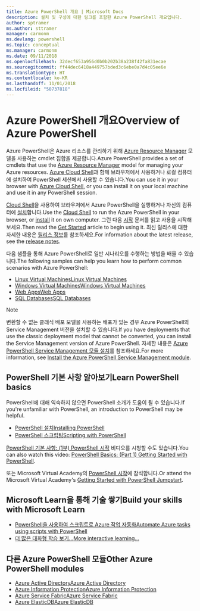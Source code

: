 ```yaml
---
title: Azure PowerShell 개요 | Microsoft Docs
description: 설치 및 구성에 대한 링크를 포함한 Azure PowerShell 개요입니다.
author: sptramer
ms.author: sttramer
manager: carmonm
ms.devlang: powershell
ms.topic: conceptual
ms.manager: carmonm
ms.date: 09/11/2018
ms.openlocfilehash: 32decf653a956d0b0b202b38a238f42fa831ecae
ms.sourcegitcommit: ff44dec6418a449757bded3c6ebe0a7d4c05ee6e
ms.translationtype: HT
ms.contentlocale: ko-KR
ms.lasthandoff: 11/01/2018
ms.locfileid: "50737818"
---
```

# <a name="overview-of-azure-powershell"></a><span data-ttu-id="c0565-103">Azure PowerShell 개요</span><span class="sxs-lookup"><span data-stu-id="c0565-103">Overview of Azure PowerShell</span></span>

<span data-ttu-id="c0565-104">Azure PowerShell은 Azure 리소스를 관리하기 위해 [Azure Resource Manager](/azure/azure-resource-manager/resource-group-overview) 모델을 사용하는 cmdlet 집합을 제공합니다.</span><span class="sxs-lookup"><span data-stu-id="c0565-104">Azure PowerShell provides a set of cmdlets that use the [Azure Resource Manager](/azure/azure-resource-manager/resource-group-overview) model for managing your Azure resources.</span></span> <span data-ttu-id="c0565-105">[Azure Cloud Shell](/azure/cloud-shell/overview)과 함께 브라우저에서 사용하거나 로컬 컴퓨터에 설치하여 PowerShell 세션에서 사용할 수 있습니다.</span><span class="sxs-lookup"><span data-stu-id="c0565-105">You can use it in your browser with [Azure Cloud Shell](/azure/cloud-shell/overview), or you can install it on your local machine and use it in any PowerShell session.</span></span>

<span data-ttu-id="c0565-106">[Cloud Shell](/azure/cloud-shell/overview)을 사용하여 브라우저에서 Azure PowerShell을 실행하거나 자신의 컴퓨터에 [설치](install-azurerm-ps.md)합니다.</span><span class="sxs-lookup"><span data-stu-id="c0565-106">Use the [Cloud Shell](/azure/cloud-shell/overview) to run the Azure PowerShell in your browser, or [install](install-azurerm-ps.md) it on own computer.</span></span> <span data-ttu-id="c0565-107">그런 다음 [시작](get-started-azureps.md) 문서를 읽고 사용을 시작해 보세요.</span><span class="sxs-lookup"><span data-stu-id="c0565-107">Then read the [Get Started](get-started-azureps.md) article to begin using it.</span></span> <span data-ttu-id="c0565-108">최신 릴리스에 대한 자세한 내용은 [릴리스 정보](release-notes-azureps.md)를 참조하세요.</span><span class="sxs-lookup"><span data-stu-id="c0565-108">For information about the latest release, see the [release notes](release-notes-azureps.md).</span></span>

<span data-ttu-id="c0565-109">다음 샘플을 통해 Azure PowerShell로 일반 시나리오를 수행하는 방법을 배울 수 있습니다.</span><span class="sxs-lookup"><span data-stu-id="c0565-109">The following samples can help you learn how to perform common scenarios with Azure PowerShell:</span></span>

* [<span data-ttu-id="c0565-110">Linux Virtual Machines</span><span class="sxs-lookup"><span data-stu-id="c0565-110">Linux Virtual Machines</span></span>](/azure/virtual-machines/virtual-machines-linux-powershell-samples?toc=/powershell/azure/toc.json)
* [<span data-ttu-id="c0565-111">Windows Virtual Machines</span><span class="sxs-lookup"><span data-stu-id="c0565-111">Windows Virtual Machines</span></span>](/azure/virtual-machines/virtual-machines-windows-powershell-samples?toc=/powershell/azure/toc.json)
* [<span data-ttu-id="c0565-112">Web Apps</span><span class="sxs-lookup"><span data-stu-id="c0565-112">Web Apps</span></span>](/azure/app-service-web/app-service-powershell-samples?toc=/powershell/azure/toc.json)
* [<span data-ttu-id="c0565-113">SQL Databases</span><span class="sxs-lookup"><span data-stu-id="c0565-113">SQL Databases</span></span>](/azure/sql-database/sql-database-powershell-samples?toc=/powershell/azure/toc.json)

> [!NOTE]
> <span data-ttu-id="c0565-114">변환할 수 없는 클래식 배포 모델을 사용하는 배포가 있는 경우 Azure PowerShell의 Service Management 버전을 설치할 수 있습니다.</span><span class="sxs-lookup"><span data-stu-id="c0565-114">If you have deployments that use the classic deployment model that cannot be converted, you can install the Service Management version of Azure PowerShell.</span></span> <span data-ttu-id="c0565-115">자세한 내용은 [Azure PowerShell Service Management 모듈 설치](/powershell/azure/servicemanagement/install-azure-ps)를 참조하세요.</span><span class="sxs-lookup"><span data-stu-id="c0565-115">For more information, see [Install the Azure PowerShell Service Management module](/powershell/azure/servicemanagement/install-azure-ps).</span></span>

## <a name="learn-powershell-basics"></a><span data-ttu-id="c0565-116">PowerShell 기본 사항 알아보기</span><span class="sxs-lookup"><span data-stu-id="c0565-116">Learn PowerShell basics</span></span>

<span data-ttu-id="c0565-117">PowerShell에 대해 익숙하지 않으면 PowerShell 소개가 도움이 될 수 있습니다.</span><span class="sxs-lookup"><span data-stu-id="c0565-117">If you're unfamiliar with PowerShell, an introduction to PowerShell may be helpful.</span></span>

* [<span data-ttu-id="c0565-118">PowerShell 설치</span><span class="sxs-lookup"><span data-stu-id="c0565-118">Installing PowerShell</span></span>](/powershell/scripting/setup/installing-windows-powershell)
* [<span data-ttu-id="c0565-119">PowerShell 스크립팅</span><span class="sxs-lookup"><span data-stu-id="c0565-119">Scripting with PowerShell</span></span>](/powershell/scripting/powershell-scripting)

<span data-ttu-id="c0565-120">[PowerShell 기본 사항: (1부) PowerShell 시작](https://channel9.msdn.com/Blogs/Taste-of-Premier/PowerShellBasicsPart1) 비디오를 시청할 수도 있습니다.</span><span class="sxs-lookup"><span data-stu-id="c0565-120">You can also watch this video: [PowerShell Basics: (Part 1) Getting Started with PowerShell](https://channel9.msdn.com/Blogs/Taste-of-Premier/PowerShellBasicsPart1).</span></span>

<span data-ttu-id="c0565-121">또는 Microsoft Virtual Academy의 [PowerShell 시작](https://mva.microsoft.com/liveevents/powershell-jumpstart)에 참석합니다.</span><span class="sxs-lookup"><span data-stu-id="c0565-121">Or attend the Microsoft Virtual Academy's [Getting Started with PowerShell Jumpstart](https://mva.microsoft.com/liveevents/powershell-jumpstart).</span></span>

## <a name="build-your-skills-with-microsoft-learn"></a><span data-ttu-id="c0565-122">Microsoft Learn을 통해 기술 쌓기</span><span class="sxs-lookup"><span data-stu-id="c0565-122">Build your skills with Microsoft Learn</span></span>

- [<span data-ttu-id="c0565-123">PowerShell을 사용하여 스크립트로 Azure 작업 자동화</span><span class="sxs-lookup"><span data-stu-id="c0565-123">Automate Azure tasks using scripts with PowerShell</span></span>](/learn/modules/automate-azure-tasks-with-powershell/)
- [<span data-ttu-id="c0565-124">더 많은 대화형 학습 보기...</span><span class="sxs-lookup"><span data-stu-id="c0565-124">More interactive learning...</span></span>](/learn/browse/?term=powershell)

## <a name="other-azure-powershell-modules"></a><span data-ttu-id="c0565-125">다른 Azure PowerShell 모듈</span><span class="sxs-lookup"><span data-stu-id="c0565-125">Other Azure PowerShell modules</span></span>

* [<span data-ttu-id="c0565-126">Azure Active Directory</span><span class="sxs-lookup"><span data-stu-id="c0565-126">Azure Active Directory</span></span>](/powershell/azure/active-directory/)
* [<span data-ttu-id="c0565-127">Azure Information Protection</span><span class="sxs-lookup"><span data-stu-id="c0565-127">Azure Information Protection</span></span>](/powershell/azure/aip/)
* [<span data-ttu-id="c0565-128">Azure Service Fabric</span><span class="sxs-lookup"><span data-stu-id="c0565-128">Azure Service Fabric</span></span>](/powershell/azure/service-fabric/)
* [<span data-ttu-id="c0565-129">Azure ElasticDB</span><span class="sxs-lookup"><span data-stu-id="c0565-129">Azure ElasticDB</span></span>](/powershell/azure/elasticdbjobs/)
